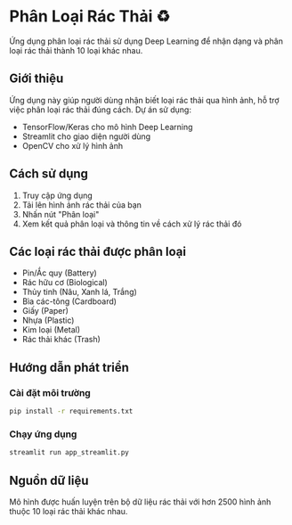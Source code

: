 # Phân Loại Rác Thải ♻️

Ứng dụng phân loại rác thải sử dụng Deep Learning để nhận dạng và phân loại rác thải thành 10 loại khác nhau.

## Giới thiệu

Ứng dụng này giúp người dùng nhận biết loại rác thải qua hình ảnh, hỗ trợ việc phân loại rác thải đúng cách. Dự án sử dụng:
- TensorFlow/Keras cho mô hình Deep Learning
- Streamlit cho giao diện người dùng
- OpenCV cho xử lý hình ảnh

## Cách sử dụng

1. Truy cập ứng dụng
2. Tải lên hình ảnh rác thải của bạn
3. Nhấn nút "Phân loại" 
4. Xem kết quả phân loại và thông tin về cách xử lý rác thải đó

## Các loại rác thải được phân loại

- Pin/Ắc quy (Battery)
- Rác hữu cơ (Biological)
- Thủy tinh (Nâu, Xanh lá, Trắng)
- Bìa các-tông (Cardboard)
- Giấy (Paper)
- Nhựa (Plastic)
- Kim loại (Metal)
- Rác thải khác (Trash)

## Hướng dẫn phát triển

### Cài đặt môi trường

```bash
pip install -r requirements.txt
```

### Chạy ứng dụng

```bash
streamlit run app_streamlit.py
```

## Nguồn dữ liệu

Mô hình được huấn luyện trên bộ dữ liệu rác thải với hơn 2500 hình ảnh thuộc 10 loại rác thải khác nhau.
